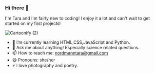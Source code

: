 ### Hi there 👋
I'm Tara and I'm fairly new to coding! I enjoy it a lot and can't wait to get started on my first projects!

![Cartoonify (2)](https://user-images.githubusercontent.com/63163692/151732876-23a6d6ff-ab09-48c7-bf47-2a888ee484c7.png)


- 🌱 I’m currently learning HTML,CSS,JavaScript and Python.
- 💬 Ask me about anything! Especially science related questions. 
- 📫 How to reach me: nordmanntara@gmail.com
- 😄 Pronouns: she/her
- ⚡ I love photography and poetry. 
